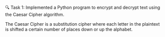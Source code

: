 🔍 Task 1: Implemented a Python program to encrypt and decrypt text using the Caesar Cipher algorithm.

The Caesar Cipher is a substitution cipher where each letter in the plaintext is shifted a certain number of places down or up the alphabet.

